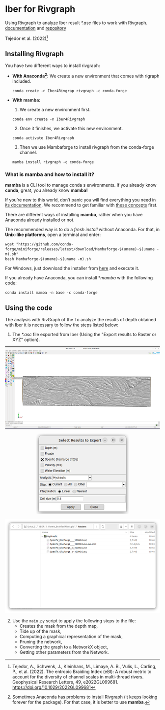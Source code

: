 # Iber for Rivgraph

Using Rivgraph to analyze Iber result _*.asc_ files to work with Rivgraph. [documentation](https://veinsoftheearth.github.io/RivGraph/) and
[repository](https://github.com/VeinsOfTheEarth/RivGraph)

Tejedor et al. (2022)[^1]

## Installing Rivgraph  

You have two different ways to install rivgraph:

- **With Anaconda[^2]:** We create a new environment that comes with rigraph included.  
    ```
    conda create -n Iber4Rivgrap rivgraph -c conda-forge
    ```  

- **With mamba:**
  1. We create a new environment first.
    ```
    conda env create -n Iber4Rivgraph
    ```  
  2. Once it finishes, we activate this new environment.  
    ```
    conda activate Iber4Rivgraph
    ```  
  3. Then we use Mambaforge to install rivgraph from the conda-forge channel.  
    ```
    mamba install rivgraph -c conda-forge
    ```  



### **What is mamba and how to install it?**

**mamba** is a CLI tool to manage conda s environments. If you already know **conda**, great, you already know **mamba!**

If you’re new to this world, don’t panic you will find everything you need in [its documentation](https://mamba.readthedocs.io/en/latest/user_guide/mamba.html#mamba). We recommend to get familiar with [these concepts](https://mamba.readthedocs.io/en/latest/user_guide/concepts.html#concepts) first.

There are different ways of installing **mamba**, rather when you have Anaconda already installed or not. 

The recommended way is to do a *fresh install* without Anaconda. For that, in **Unix-like platforms**, open a terminal and enter:

```raw
wget "https://github.com/conda-forge/miniforge/releases/latest/download/Mambaforge-$(uname)-$(uname -m).sh"
bash Mambaforge-$(uname)-$(uname -m).sh
```  
For Windows, just download the installer from [here](https://github.com/conda-forge/miniforge#mambaforge) and execute it.

If you already have Anaconda, you can install **mamba* with the following code:
```
conda install mamba -n base -c conda-forge
```

## Using the code  

The analysis with RivGraph of the To analyze the results of depth obtained with Iber it is necessary to follow the steps listed below:  
1. The _*.asc_ file exported from Iber (Using the "Export results to Raster or XYZ" option).

<p align="center">
  <img src="/images/RasterExport_01.png" width="1050" title="hover text">
</p>

<p align="center">
  <img src="/images/RasterExport_02.png" width="300" title="hover text">
</p>

<p align="center">
  <img src="/images/RasterExport_03.png" width="800" title="">
</p>


2. Use the `main.py` script to apply the following steps to the file:
    - Creates the mask from the depth map,
    - Tide up of the mask,
    - Computing a graphical representation of the mask,
    - Pruning the network,
    - Converting the graph to a NetworkX object,
    - Getting other parameters from the Network.


[^2]: Sometimes Anaconda has problems to install Rivgraph (it keeps looking forever for the package). For that case, it is better to use **mamba**.
[^1]: Tejedor, A., Schwenk, J., Kleinhans, M., Limaye, A. B., Vulis, L., Carling, P., et al. (2022). The entropic Braiding Index (eBI): A robust metric to account for the diversity of channel scales in multi-thread rivers. Geophysical Research Letters, 49, e2022GL099681. https://doi.org/10.1029/2022GL099681

